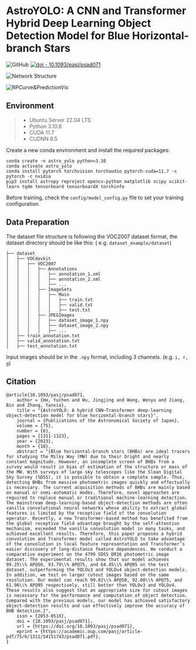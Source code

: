 # AstroYOLO: A CNN and Transformer Hybrid Deep Learning Object Detection Model for Blue Horizontal-branch Stars

![GitHub](https://img.shields.io/github/license/dzxrly/AstroYOLO) [![doi - 10.1093/pasj/psad071](https://img.shields.io/badge/doi-10.1093%2Fpasj%2Fpsad071-8be9fd)](https://doi.org/10.1093/pasj/psad071)

![Network Structure](./img/network_structure.png)

![RPCurve&PredictionVis](./img/img_2.png)

## Environment

> - Ubuntu Server 22.04 LTS
> - Python 3.10.8
> - CUDA 11.7
> - CUDNN 8.5

Create a new conda environment and install the required packages:

```shell
conda create -n astro_yolo python=3.10
conda activate astro_yolo
conda install pytorch torchvision torchaudio pytorch-cuda=11.7 -c pytorch -c nvidia
pip3 install astropy reproject opencv-python matplotlib scipy scikit-learn tqdm tensorboard tensorboardX torchinfo
```

Before training, check the `config/model_config.py` file to set your training configuration.

## Data Preparation

The dataset file structure is following the VOC2007 dataset format, the dataset directory should be like this: (
e.g. `dataset_example/dataset`)

```
├── dataset
│   ├── VOCdevkit
│   │   ├── VOC2007
│   │   │   ├── Annotations
│   │   │   │   ├── annotation_1.xml
│   │   │   │   ├── annotation_2.xml
│   │   │   │   ├── ...
│   │   │   ├── ImageSets
│   │   │   │   ├── Main
│   │   │   │   │   ├── train.txt
│   │   │   │   │   ├── valid.txt
│   │   │   │   │   ├── test.txt
│   │   │   ├── JPEGImages
│   │   │   │   ├── dataset_image_1.npy
│   │   │   │   ├── dataset_image_2.npy
│   │   │   │   ├── ...
│   ├── train_annotation.txt
│   ├── valid_annotation.txt
│   ├── test_annotation.txt
```

Input images should be in the `.npy` format, including 3 channels. (e.g. `i, r, g`)

## Citation

```
@article{10.1093/pasj/psad071,
    author = {He, Yuchen and Wu, Jingjing and Wang, Wenyu and Jiang, Bin and Zhang, Yanxia},
    title = "{AstroYOLO: A hybrid CNN–Transformer deep-learning object-detection model for blue horizontal-branch stars}",
    journal = {Publications of the Astronomical Society of Japan},
    volume = {75},
    number = {6},
    pages = {1311-1323},
    year = {2023},
    month = {10},
    abstract = "{Blue horizontal-branch stars (BHBs) are ideal tracers for studying the Milky Way (MW) due to their bright and nearly constant magnitude. However, an incomplete screen of BHBs from a survey would result in bias of estimation of the structure or mass of the MW. With surveys of large sky telescopes like the Sloan Digital Sky Survey (SDSS), it is possible to obtain a complete sample. Thus, detecting BHBs from massive photometric images quickly and effectually is necessary. The current acquisition methods of BHBs are mainly based on manual or semi-automatic modes. Therefore, novel approaches are required to replace manual or traditional machine-learning detection. The mainstream deep-learning-based object-detection methods are often vanilla convolutional neural networks whose ability to extract global features is limited by the receptive field of the convolution operator. Recently, a new Transformer-based method has benefited from the global receptive field advantage brought by the self-attention mechanism, exceeded the vanilla convolution model in many tasks, and achieved excellent results. Therefore, this paper proposes a hybrid convolution and Transformer model called AstroYOLO to take advantage of the convolution in local feature representation and Transformer’s easier discovery of long-distance feature dependences. We conduct a comparative experiment on the 4799 SDSS DR16 photometric image dataset. The experimental results show that our model achieves 99.25\\% AP@50, 93.79\\% AP@75, and 64.45\\% AP@95 on the test dataset, outperforming the YOLOv3 and YOLOv4 object-detection models. In addition, we test on larger cutout images based on the same resolution. Our model can reach 99.02\\% AP@50, 92.00\\% AP@75, and 61.96\\% AP@95 respectively, still better than YOLOv3 and YOLOv4. These results also suggest that an appropriate size for cutout images is necessary for the performance and computation of object detection. Compared with the previous models, our model has achieved satisfactory object-detection results and can effectively improve the accuracy of BHB detection.}",
    issn = {2053-051X},
    doi = {10.1093/pasj/psad071},
    url = {https://doi.org/10.1093/pasj/psad071},
    eprint = {https://academic.oup.com/pasj/article-pdf/75/6/1311/54151743/psad071.pdf},
}
```
